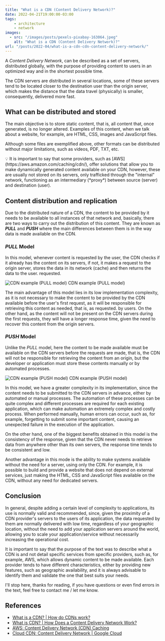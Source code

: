 ```yaml
---
title: "What is a CDN (Content Delivery Network)?"
date: 2022-04-21T19:00:00-03:00
tags:
    - architecture
    - network
images: 
  - src: "/images/posts/pexels-pixabay-163064.jpeg"
    alt: "What is a CDN (Content Delivery Network)?"
url: "/posts/2022-04/what-is-a-cdn-cdn-content-delivery-network/"
---
```


A *Content Delivery Network*, can be described as a set of servers, distributed globally, with the purpose of providing content to users in an optimized way and in the shortest possible time.

The CDN servers are distributed in several locations, some of these servers tend to be located closer to the destination user than the origin server, which makes the distance that the data travel (physically) is smaller, consequently, delivered more fast.

## What can be distributed and stored

The main objective is to store static content, that is, all content that, once generated, is no longer altered. Examples of this content, when we talk about a website, for example, are HTML, CSS, images and JavaScript files.

Although some files are exemplified above, other formats can be distributed without major limitations, such as videos, PDF, TXT, etc.

<aside>
💡 It is important to say that some providers, such as [AWS](https://aws.amazon.com/caching/cdn/), offer solutions that allow you to make dynamically generated content available on your CDN, however, these are usually not stored on its servers, only trafficked through the "internal" network, functioning as an intermediary (*proxy*) between source (server) and destination (user).
</aside>

## Content distribution and replication

Due to the distributed nature of a CDN, the content to be provided by it needs to be available to all instances of that network and, basically, there are two ways to carry out the distribution of this content. They are known as ***PULL*** and ***PUSH*** where the main differences between them is in the way data is made available on the CDN.

### *PULL* Model

In this model, whenever content is requested by the user, the CDN checks if it already has the content on its servers, if not, it makes a request to the origin server, stores the data in its network (cache) and then returns the data to the user. requested.

![CDN example (PULL model)](/images/posts/20220421-cdn-pull.png#center)
  CDN example (PULL model)

The main advantage of this model lies in its low implementation complexity, as it is not necessary to make the content to be provided by the CDN available before the user's first request, as it will be responsible for retrieving this content as needed, that is, as requested. by users. On the other hand, as the content will not be present on the CDN servers during the first requests, they will have a longer response time, given the need to recover this content from the origin servers.

### *PUSH* Model

Unlike the *PULL* model, here the content to be made available must be available on the CDN servers before the requests are made, that is, the CDN will not be responsible for retrieving the content from an origin, but the developer or application must store these contents manually or by automated processes.

![CDN example (PUSH model)](/images/posts/20220421-cdn-push.png#center)
  CDN example (PUSH model)

In this model, we have a greater complexity in its implementation, since the content needs to be submitted to the CDN servers in advance, either by automated or manual processes. The automation of these processes can be quite complex and different processes are required for each existing application, which can make automation an extremely complex and costly process. When performed manually, human errors can occur, such as, for example, forgetting to submit some important content, causing an unexpected failure in the execution of the application.

On the other hand, one of the biggest benefits obtained in this model is the consistency of the response, given that the CDN never needs to retrieve data from anywhere other than its own servers, the response time tends to be consistent and low.

Another advantage in this mode is the ability to make systems available without the need for a server, using only the CDN. For example, it is possible to build and provide a website that does not depend on external services, just making the HTML, CSS and JavaScript files available on the CDN, without any need for dedicated servers.

## Conclusion

In general, despite adding a certain level of complexity to applications, its use is normally valid and recommended, since, given the proximity of a CDN provider's servers to the users of its application, the data requested by them are normally delivered with low time, regardless of your geographic location, without the need to add your application servers around the world, allowing you to scale your application/service without necessarily increasing the operational cost.

It is important to say that the purpose of the text was to describe what a CDN is and not detail specific services from specific providers, such as, for example, AWS, which allows dynamic content to be made available. Each provider tends to have different characteristics, either by providing new features, such as geographic availability, and it is always advisable to identify them and validate the one that best suits your needs.

I'll stop here, thanks for reading, if you have questions or even find errors in the text, feel free to contact me / let me know.

## References

- [What is a CDN? | How do CDNs work?](https://www.cloudflare.com/en-ca/learning/cdn/what-is-a-cdn/)
- [What is CDN? | How Does a Content Delivery Network Work?](https://www.belugacdn.com/blog/cdn/what-is-cdn/)
- [AWS: Content Delivery Network (CDN) Caching](https://aws.amazon.com/caching/cdn/)
- [Cloud CDN: Content Delivery Network | Google Cloud](https://cloud.google.com/cdn)